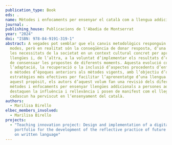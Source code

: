 ```yaml
---
publication_type: Book
eds: .
name: Mètodes i enfocaments per ensenyar el català com a llengua addicional
journal: .
publishing_house: Publicacions de l'Abadia de Montserrat
year: "2024"
doi: "ISBN: 978-84-9191-319-1"
abstract: A vegades pot semblar que els canvis metodològics responguin a unes
  modes, però en realitat són la conseqüència de donar resposta, d’una banda, a
  les necessitats de la societat en un context cultural concret per aprendre
  llengües i, de l’altra, a la voluntat d’implementar els resultats d’estudis i
  de consensuar les propostes de diferents moments. Aquesta evolució comporta
  l’adaptació, la recuperació o la inclusió d’aspectes procedents d’enfocaments
  o mètodes d’èpoques anteriors als mètodes vigents, amb l’objectiu d’oferir les
  estratègies més efectives per facilitar l’aprenentatge d’una llengua. Amb
  aquest propòsit, els autors d’aquest volum fan una revisió dels diferents
  mètodes i enfocaments per ensenyar llengües addicionals a persones adultes. En
  destaquen la influència i rellevància i posen de manifest com el llegat de
  cadascun ha perviscut en l’ensenyament del català.
authors:
  - Marilisa Birello
elbec_members_involved:
  - Marilisa Birello
projects:
  - "Teaching innovation project: Design and implementation of a digital
    portfolio for the development of the reflective practice of future teachers
    on written language"
---
```

